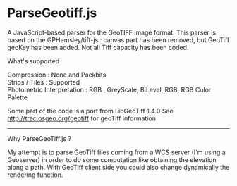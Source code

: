ParseGeotiff.js
===============

A JavaScript-based parser for the GeoTIFF image format.
This parser is based on the GPHemsley/tiff-js : canvas part has been removed, but GeoTiff geoKey has been added.
Not all Tiff capacity has been coded. 

What's supported 

Compression     :   None and Packbits  <BR>
Strips / Tiles  :  Supported <BR>
Photometric Interpretation : RGB , GreyScale; BiLevel, RGB, RGB Color Palette<BR>


Some part of the code is a port from LibGeoTiff 1.4.0
See  http://trac.osgeo.org/geotiff  for geoTiff information


-----------------------------------------------------------

Why ParseGeoTiff.js ?

My attempt is to parse GeoTiff files coming from a WCS server (I'm using a Geoserver) in order to do some computation like obtaining the elevation along a path. With GeoTiff client side you could also change dynamically the rendering function. 



